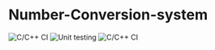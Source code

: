 # Number-Conversion-system
![C/C++ CI](https://github.com/stepin105190/Number-Conversion-system/workflows/C/C++%20CI/badge.svg)
![Unit testing](https://github.com/stepin105190/Number-Conversion-system/workflows/Unit%20testing/badge.svg)
![C/C++ CI](https://github.com/stepin105190/Number-Conversion-system/workflows/C/C++%20CI/badge.svg)
